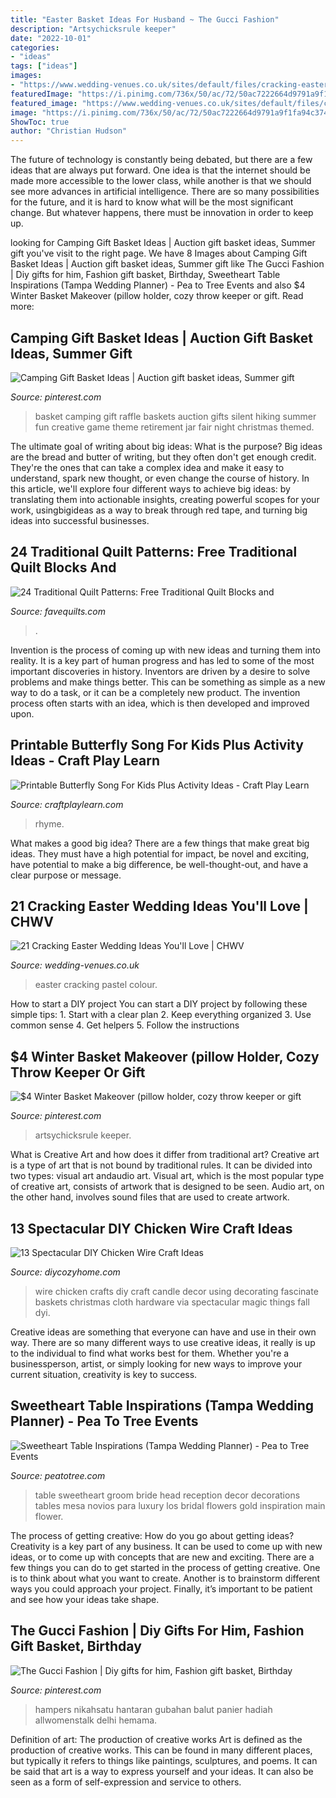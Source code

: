 ```yaml
---
title: "Easter Basket Ideas For Husband ~ The Gucci Fashion"
description: "Artsychicksrule keeper"
date: "2022-10-01"
categories:
- "ideas"
tags: ["ideas"]
images:
- "https://www.wedding-venues.co.uk/sites/default/files/cracking-easter-wedding-ideas-Pastel-vases-at-Curradine-Barns.jpg"
featuredImage: "https://i.pinimg.com/736x/50/ac/72/50ac7222664d9791a9f1fa94c3749a5f--easter-baskets-gift-baskets.jpg"
featured_image: "https://www.wedding-venues.co.uk/sites/default/files/cracking-easter-wedding-ideas-Pastel-vases-at-Curradine-Barns.jpg"
image: "https://i.pinimg.com/736x/50/ac/72/50ac7222664d9791a9f1fa94c3749a5f--easter-baskets-gift-baskets.jpg"
ShowToc: true
author: "Christian Hudson"
---
```



The future of technology is constantly being debated, but there are a few ideas that are always put forward. One idea is that the internet should be made more accessible to the lower class, while another is that we should see more advances in artificial intelligence. There are so many possibilities for the future, and it is hard to know what will be the most significant change. But whatever happens, there must be innovation in order to keep up.

	

		
looking for Camping Gift Basket Ideas | Auction gift basket ideas, Summer gift you've visit to the right page. We have 8 Images about Camping Gift Basket Ideas | Auction gift basket ideas, Summer gift like The Gucci Fashion | Diy gifts for him, Fashion gift basket, Birthday, Sweetheart Table Inspirations (Tampa Wedding Planner) - Pea to Tree Events and also $4 Winter Basket Makeover (pillow holder, cozy throw keeper or gift. Read more:
		
    
## Camping Gift Basket Ideas | Auction Gift Basket Ideas, Summer Gift

<img loading=lazy src="https://i.pinimg.com/736x/3d/81/79/3d8179bd49917544061cec7b91bb5376.jpg" onerror="this.onerror=null;this.src='https://tse3.mm.bing.net/th?id=OIP.eH_45bS4ifSTI3XhROEilAHaJ7&amp;pid=15.1';" alt="Camping Gift Basket Ideas | Auction gift basket ideas, Summer gift">

_Source: pinterest.com_

>basket camping gift raffle baskets auction gifts silent hiking summer fun creative game theme retirement jar fair night christmas themed. 

	

The ultimate goal of writing about big ideas: What is the purpose?
Big ideas are the bread and butter of writing, but they often don't get enough credit. They're the ones that can take a complex idea and make it easy to understand, spark new thought, or even change the course of history. In this article, we'll explore four different ways to achieve big ideas: by translating them into actionable insights, creating powerful scopes for your work, usingbigideas as a way to break through red tape, and turning big ideas into successful businesses.

    
## 24 Traditional Quilt Patterns: Free Traditional Quilt Blocks And

<img loading=lazy src="https://d2droglu4qf8st.cloudfront.net/2015/02/208648/traditional-quilt-patterns_ExtraLarge1000_ID-876048.jpg?v=876048" onerror="this.onerror=null;this.src='https://tse2.mm.bing.net/th?id=OIP.0Y31U349rDenwl8rYXxUZQHaF7&amp;pid=15.1';" alt="24 Traditional Quilt Patterns: Free Traditional Quilt Blocks and">

_Source: favequilts.com_

>. 

	

Invention is the process of coming up with new ideas and turning them into reality. It is a key part of human progress and has led to some of the most important discoveries in history. Inventors are driven by a desire to solve problems and make things better. This can be something as simple as a new way to do a task, or it can be a completely new product. The invention process often starts with an idea, which is then developed and improved upon.

    
## Printable Butterfly Song For Kids Plus Activity Ideas - Craft Play Learn

<img loading=lazy src="https://www.craftplaylearn.com/wp-content/uploads/2020/01/12.png" onerror="this.onerror=null;this.src='https://tse4.mm.bing.net/th?id=OIP.HMTb6KWx1HzeSxIxvtepDgHaKe&amp;pid=15.1';" alt="Printable Butterfly Song For Kids Plus Activity Ideas - Craft Play Learn">

_Source: craftplaylearn.com_

>rhyme. 

	

What makes a good big idea?
There are a few things that make great big ideas. They must have a high potential for impact, be novel and exciting, have potential to make a big difference, be well-thought-out, and have a clear purpose or message.

    
## 21 Cracking Easter Wedding Ideas You&#039;ll Love | CHWV

<img loading=lazy src="https://www.wedding-venues.co.uk/sites/default/files/cracking-easter-wedding-ideas-Pastel-vases-at-Curradine-Barns.jpg" onerror="this.onerror=null;this.src='https://tse1.mm.bing.net/th?id=OIP.YKHIgl2KfOTOG9NjjzmE0QHaKH&amp;pid=15.1';" alt="21 Cracking Easter Wedding Ideas You&#039;ll Love | CHWV">

_Source: wedding-venues.co.uk_

>easter cracking pastel colour. 

	

How to start a DIY project
You can start a DIY project by following these simple tips: 1. Start with a clear plan 2. Keep everything organized 3. Use common sense 4. Get helpers 5. Follow the instructions 
    
## $4 Winter Basket Makeover (pillow Holder, Cozy Throw Keeper Or Gift

<img loading=lazy src="https://i.pinimg.com/736x/72/60/4b/72604bf9fbf54151bd6559b244678899.jpg" onerror="this.onerror=null;this.src='https://tse3.mm.bing.net/th?id=OIP.u6EoezvmDOMBOFRj_HepMwHaLH&amp;pid=15.1';" alt="$4 Winter Basket Makeover (pillow holder, cozy throw keeper or gift">

_Source: pinterest.com_

>artsychicksrule keeper. 

	

What is Creative Art and how does it differ from traditional art?
Creative art is a type of art that is not bound by traditional rules. It can be divided into two types: visual art andaudio art. Visual art, which is the most popular type of creative art, consists of artwork that is designed to be seen. Audio art, on the other hand, involves sound files that are used to create artwork.

    
## 13 Spectacular DIY Chicken Wire Craft Ideas

<img loading=lazy src="https://diycozyhome.com/wp-content/uploads/2016/06/candle-2.jpg" onerror="this.onerror=null;this.src='https://tse1.mm.bing.net/th?id=OIP.YpCbVhwF91u25nlzOQ3ZfwHaLH&amp;pid=15.1';" alt="13 Spectacular DIY Chicken Wire Craft Ideas">

_Source: diycozyhome.com_

>wire chicken crafts diy craft candle decor using decorating fascinate baskets christmas cloth hardware via spectacular magic things fall dyi. 

	

Creative ideas are something that everyone can have and use in their own way. There are so many different ways to use creative ideas, it really is up to the individual to find what works best for them. Whether you're a businessperson, artist, or simply looking for new ways to improve your current situation, creativity is key to success.

    
## Sweetheart Table Inspirations (Tampa Wedding Planner) - Pea To Tree Events

<img loading=lazy src="http://www.peatotree.com/wp-content/uploads/2015/03/sweetheart2.jpg" onerror="this.onerror=null;this.src='https://tse4.mm.bing.net/th?id=OIP.sgawR3tCjSrGe_BZvJhX8gHaLH&amp;pid=15.1';" alt="Sweetheart Table Inspirations (Tampa Wedding Planner) - Pea to Tree Events">

_Source: peatotree.com_

>table sweetheart groom bride head reception decor decorations tables mesa novios para luxury los bridal flowers gold inspiration main flower. 

	

The process of getting creative: How do you go about getting ideas?
Creativity is a key part of any business. It can be used to come up with new ideas, or to come up with concepts that are new and exciting. There are a few things you can do to get started in the process of getting creative. One is to think about what you want to create. Another is to brainstorm different ways you could approach your project. Finally, it’s important to be patient and see how your ideas take shape.

    
## The Gucci Fashion | Diy Gifts For Him, Fashion Gift Basket, Birthday

<img loading=lazy src="https://i.pinimg.com/736x/50/ac/72/50ac7222664d9791a9f1fa94c3749a5f--easter-baskets-gift-baskets.jpg" onerror="this.onerror=null;this.src='https://tse3.mm.bing.net/th?id=OIP.VgBApU-JPMUKl_wnaEsujQHaJV&amp;pid=15.1';" alt="The Gucci Fashion | Diy gifts for him, Fashion gift basket, Birthday">

_Source: pinterest.com_

>hampers nikahsatu hantaran gubahan balut panier hadiah allwomenstalk delhi hemama. 

	

Definition of art: The production of creative works
Art is defined as the production of creative works. This can be found in many different places, but typically it refers to things like paintings, sculptures, and poems. It can be said that art is a way to express yourself and your ideas. It can also be seen as a form of self-expression and service to others.

